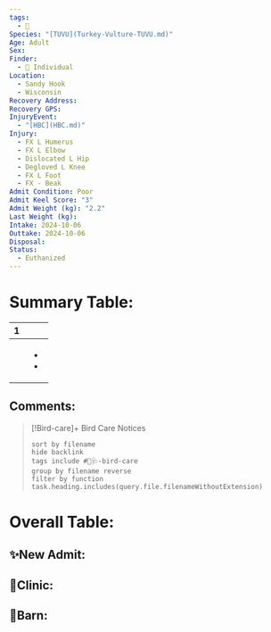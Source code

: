 ```yaml
---
tags:
  - 🦅
Species: "[TUVU](Turkey-Vulture-TUVU.md)"
Age: Adult
Sex: 
Finder:
  - 🧑 Individual
Location:
  - Sandy Hook
  - Wisconsin
Recovery Address: 
Recovery GPS: 
InjuryEvent:
  - "[HBC](HBC.md)"
Injury:
  - FX L Humerus
  - FX L Elbow
  - Dislocated L Hip
  - Degloved L Knee
  - FX L Foot
  - FX - Beak
Admit Condition: Poor
Admit Keel Score: "3"
Admit Weight (kg): "2.2"
Last Weight (kg): 
Intake: 2024-10-06
Outtake: 2024-10-06
Disposal: 
Status:
  - Euthanized
---
```


# Summary Table:

<div><table class="dataview table-view-table"><thead class="table-view-thead"><tr class="table-view-tr-header"><th class="table-view-th"><span></span><span class="dataview small-text">1</span></th><th class="table-view-th"><span></span></th></tr></thead><tbody class="table-view-tbody"><tr><td><span></span></td><td><ul class="dataview dataview-ul dataview-result-list-ul"><li class="dataview-result-list-li"><span></span></li><li class="dataview-result-list-li"><span></span></li></ul></td></tr></tbody></table></div>

## Comments:

> [!Bird-care]+ Bird Care Notices
>   ```tasks 
>   sort by filename
>   hide backlink
>   tags include #🦅🩺-bird-care 
>   group by filename reverse
>   filter by function task.heading.includes(query.file.filenameWithoutExtension)
>   ```

# Overall Table:

## ✨New Admit:



## 🏥Clinic:



## 🏡Barn:


